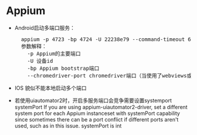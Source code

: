 # Appium
* Android启动多端口服务：
  <pre>
    appium -p 4723 -bp 4724 -U 22238e79 --command-timeout 600
    参数解释：
      -p Appium的主要端口
      -U 设备id
      -bp Appium bootstrap端口
      --chromedriver-port chromedriver端口（当使用了webviews或者chrome）
  </pre>
* IOS 貌似不能本地启动多个端口

* 若使用uiautomator2时，开启多服务端口会竞争需要设置systemport
systemPort If you are using appium-uiautomator2-driver, set a different system port for each Appium instanceset with systemPort capability since sometimes there can be a port conflict if different ports aren't used, such as in this issue. systemPort is int


